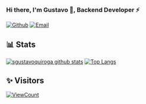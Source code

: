 ### Hi there, I'm Gustavo 👋, Backend Developer ⚡️

[![Github](https://img.shields.io/badge/-Github-000?style=flat&logo=Github&logoColor=white)](https://github.com/sgustavoquiroga)
[![Email](https://img.shields.io/badge/Gmail-D14836?style=flat-square&logo=gmail&logoColor=white)](mailto:sgustavoquiroga@gmail.com)
&nbsp;
## 📊 Stats

[![sgustavoquiroga github stats](https://github-readme-stats.vercel.app/api?username=sgustavoquiroga&count_private=true&theme=algolia&show_icons=true&hide=stars)](#)
[![Top Langs](https://github-readme-stats.vercel.app/api/top-langs/?username=sgustavoquiroga&count_private=true&theme=algolia&show_icons=true&layout=compact)](#)


## ✨ Visitors
[![ViewCount](https://views.whatilearened.today/views/github/sgustavoquiroga/ismlhbb.svg?cache=remove)](#)
